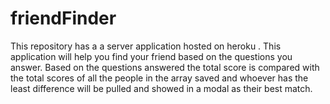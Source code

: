 # friendFinder
This repository has a a server application hosted on heroku . This application will help you find your friend based on the questions you answer.
Based on the questions answered the total score is compared with the total scores of all the people in the array saved and whoever has the least difference will be pulled and showed in a modal as their best match. 
